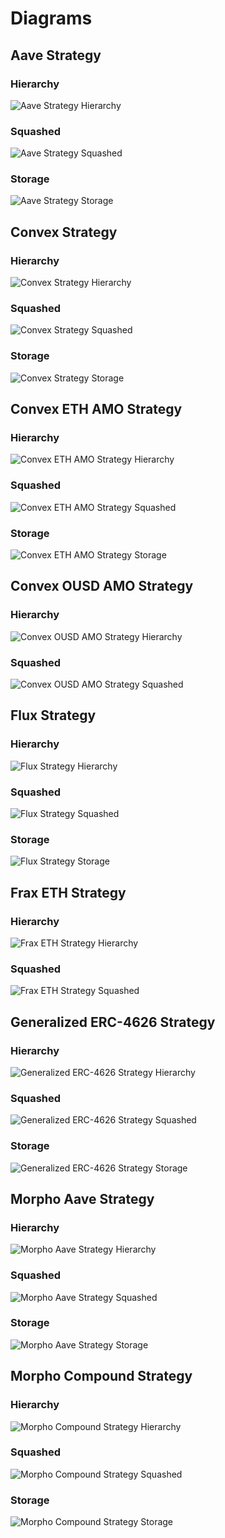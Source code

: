 # Diagrams

## Aave Strategy

### Hierarchy

![Aave Strategy Hierarchy](../../docs/AaveStrategyHierarchy.svg)

### Squashed

![Aave Strategy Squashed](../../docs/AaveStrategySquashed.svg)

### Storage

![Aave Strategy Storage](../../docs/AaveStrategyStorage.svg)

## Convex Strategy

### Hierarchy

![Convex Strategy Hierarchy](../../docs/ConvexStrategyHierarchy.svg)

### Squashed

![Convex Strategy Squashed](../../docs/ConvexStrategySquashed.svg)

### Storage

![Convex Strategy Storage](../../docs/ConvexStrategyStorage.svg)

## Convex ETH AMO Strategy

### Hierarchy

![Convex ETH AMO Strategy Hierarchy](../../docs/ConvexEthMetaStrategyHierarchy.svg)

### Squashed

![Convex ETH AMO Strategy Squashed](../../docs/ConvexEthMetaStrategySquashed.svg)

### Storage

![Convex ETH AMO Strategy Storage](../../docs/ConvexEthMetaStrategyStorage.svg)

## Convex OUSD AMO Strategy

### Hierarchy

![Convex OUSD AMO Strategy Hierarchy](../../docs/ConvexOUSDMetaStrategyHierarchy.svg)

### Squashed

![Convex OUSD AMO Strategy Squashed](../../docs/ConvexOUSDMetaStrategySquashed.svg)

<!-- ### Storage

![Convex OUSD AMO Strategy Storage](../../docs/ConvexOUSDMetaStrategyStorage.svg) -->

## Flux Strategy

### Hierarchy

![Flux Strategy Hierarchy](../../docs/FluxStrategyHierarchy.svg)

### Squashed

![Flux Strategy Squashed](../../docs/FluxStrategySquashed.svg)

### Storage

![Flux Strategy Storage](../../docs/FluxStrategyStorage.svg)

## Frax ETH Strategy

### Hierarchy

![Frax ETH Strategy Hierarchy](../../docs/FraxETHStrategyHierarchy.svg)

### Squashed

![Frax ETH Strategy Squashed](../../docs/FraxETHStrategySquashed.svg)

<!-- ### Storage

![Frax ETH Strategy Storage](../../docs/FraxETHStrategyStorage.svg) -->

## Generalized ERC-4626 Strategy

### Hierarchy

![Generalized ERC-4626 Strategy Hierarchy](../../docs/Generalized4626StrategyHierarchy.svg)

### Squashed

![Generalized ERC-4626 Strategy Squashed](../../docs/Generalized4626StrategySquashed.svg)

### Storage

![Generalized ERC-4626 Strategy Storage](../../docs/Generalized4626StrategyStorage.svg)

## Morpho Aave Strategy

### Hierarchy

![Morpho Aave Strategy Hierarchy](../../docs/MorphoAaveStrategyHierarchy.svg)

### Squashed

![Morpho Aave Strategy Squashed](../../docs/MorphoAaveStrategySquashed.svg)

### Storage

![Morpho Aave Strategy Storage](../../docs/MorphoAaveStrategyStorage.svg)

## Morpho Compound Strategy

### Hierarchy

![Morpho Compound Strategy Hierarchy](../../docs/MorphoCompStrategyHierarchy.svg)

### Squashed

![Morpho Compound Strategy Squashed](../../docs/MorphoCompStrategySquashed.svg)

### Storage

![Morpho Compound Strategy Storage](../../docs/MorphoCompStrategyStorage.svg)
